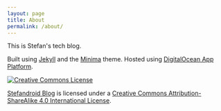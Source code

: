 ```yaml
---
layout: page
title: About
permalink: /about/
---
```


This is Stefan's tech blog.

Built using [Jekyll](https://github.com/jekyll/jekyll) and the [Minima](https://github.com/jekyll/minima) theme. Hosted
using [DigitalOcean App Platform](https://www.digitalocean.com/products/app-platform).

[![Creative Commons
License](https://i.creativecommons.org/l/by-sa/4.0/88x31.png)](http://creativecommons.org/licenses/by-sa/4.0/)

[Stefandroid Blog](https://blog.stefandroid.com/) is licensed under a [Creative Commons Attribution-ShareAlike 4.0
International License](http://creativecommons.org/licenses/by-sa/4.0/).
